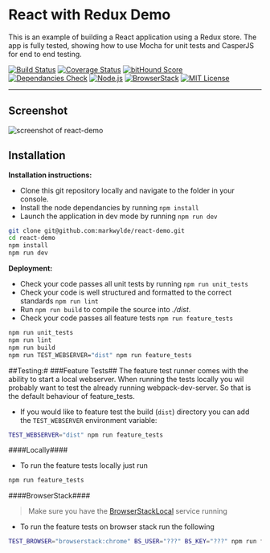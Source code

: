 React with Redux Demo
==================
This is an example of building a React application using a Redux store. The app is fully tested, showing how to use Mocha for unit tests and CasperJS for end to end testing.

[![Build Status](https://travis-ci.org/markwylde/react-demo.svg?branch=master)](https://travis-ci.org/markwylde/react-demo)
[![Coverage Status](https://coveralls.io/repos/markwylde/react-demo/badge.svg?branch=master&service=github)](https://coveralls.io/github/markwylde/react-demo?branch=master)
[![bitHound Score](https://www.bithound.io/github/markwylde/react-demo/badges/score.svg)](https://www.bithound.io/github/markwylde/react-demo)
[![Dependancies Check](https://david-dm.org/markwylde/react-demo.svg)](https://david-dm.org/markwylde/react-demo)
[![Node.js](https://img.shields.io/badge/node.js-4-lightgrey.svg)](https://nodejs.org/)
[![BrowserStack](https://img.shields.io/badge/browserStack-auto-lightgrey.svg)](https://browserstack.com/)
[![MIT License](http://imgh.us/license-mit.svg)](https://opensource.org/licenses/MIT)

-------------

## Screenshot
![screenshot of react-demo](http://i.imgur.com/U4WJsRW.png)

## <i class="icon-file"></i> Installation

**Installation instructions:**
- Clone this git repository locally and navigate to the folder in your console.
- Install the node dependancies by running `npm install`
- Launch the application in dev mode by running `npm run dev`

```bash
git clone git@github.com:markwylde/react-demo.git
cd react-demo
npm install
npm run dev
```

**Deployment:**
- Check your code passes all unit tests by running `npm run unit_tests`
- Check your code is well structured and formatted to the correct standards `npm run lint`
- Run `npm run build` to compile the source into *./dist*.
- Check your code passes all feature tests `npm run feature_tests`

```bash
npm run unit_tests
npm run lint
npm run build
npm run TEST_WEBSERVER="dist" npm run feature_tests
```

##Testing:#
###Feature Tests##
The feature test runner comes with the ability to start a local webserver. When running the tests 
locally you wil probably want to test the already running webpack-dev-server. So that is the 
default behaviour of feature_tests.
- If you would like to feature test the build (`dist`) directory you can add the `TEST_WEBSERVER` 
environment variable:
```bash
TEST_WEBSERVER="dist" npm run feature_tests
```
####Locally####
- To run the feature tests locally just run
```bash
npm run feature_tests
```

####BrowserStack####
> Make sure you have the [BrowserStackLocal](https://www.browserstack.com/local-testing#command-line) service running

- To run the feature tests on browser stack run the following
```bash
TEST_BROWSER="browserstack:chrome" BS_USER="???" BS_KEY="???" npm run feature_tests
```
